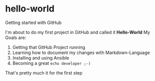 # hello-world
Getting started with GitHub

I'm about to do my first project in GitHub and called it **Hello-World**
My Goals are:
1. Getting that GitHub Project running
2. Learning how to document my changes with Markdown-Language
3. Installing and using Ansible
4. Becoming a great ` echo developer ;-) ` 

That's pretty much it for the first step
